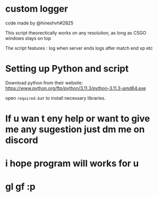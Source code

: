 # custom logger 

code made by @hineshvh#2825

This script theorectically works on any resolution, as long as CSGO windows stays on top

The script features :
log when server ends
logs after match end xp etc

# Setting up Python and script

Download python from their website:
https://www.python.org/ftp/python/3.11.3/python-3.11.3-amd64.exe

open `required.bat` to install necessary libraries.

# If u wan t eny help or want to give me any sugestion just dm me on discord

# i hope program will works for u 
# gl gf :p


